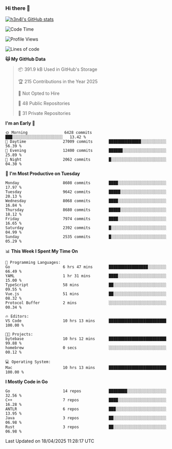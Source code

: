 ### Hi there 👋

[![h3n4l's GitHub stats](https://github-readme-stats.vercel.app/api?username=h3n4l&count_private=true&show_icons=true&theme=radical)](https://github.com/h3n4l/github-readme-stats)

<!--START_SECTION:waka-->
![Code Time](http://img.shields.io/badge/Code%20Time-2%2C147%20hrs%2021%20mins-blue)

![Profile Views](http://img.shields.io/badge/Profile%20Views-11-blue)

![Lines of code](https://img.shields.io/badge/From%20Hello%20World%20I%27ve%20Written-16.0%20million%20lines%20of%20code-blue)

**🐱 My GitHub Data** 

> 📦 391.9 kB Used in GitHub's Storage 
 > 
> 🏆 215 Contributions in the Year 2025
 > 
> 🚫 Not Opted to Hire
 > 
> 📜 48 Public Repositories 
 > 
> 🔑 31 Private Repositories 
 > 
**I'm an Early 🐤** 

```text
🌞 Morning                6428 commits        ███░░░░░░░░░░░░░░░░░░░░░░   13.42 % 
🌆 Daytime                27009 commits       ██████████████░░░░░░░░░░░   56.39 % 
🌃 Evening                12400 commits       ██████░░░░░░░░░░░░░░░░░░░   25.89 % 
🌙 Night                  2062 commits        █░░░░░░░░░░░░░░░░░░░░░░░░   04.30 % 
```
📅 **I'm Most Productive on Tuesday** 

```text
Monday                   8608 commits        ████░░░░░░░░░░░░░░░░░░░░░   17.97 % 
Tuesday                  9642 commits        █████░░░░░░░░░░░░░░░░░░░░   20.13 % 
Wednesday                8068 commits        ████░░░░░░░░░░░░░░░░░░░░░   16.84 % 
Thursday                 8680 commits        █████░░░░░░░░░░░░░░░░░░░░   18.12 % 
Friday                   7974 commits        ████░░░░░░░░░░░░░░░░░░░░░   16.65 % 
Saturday                 2392 commits        █░░░░░░░░░░░░░░░░░░░░░░░░   04.99 % 
Sunday                   2535 commits        █░░░░░░░░░░░░░░░░░░░░░░░░   05.29 % 
```


📊 **This Week I Spent My Time On** 

```text
💬 Programming Languages: 
Go                       6 hrs 47 mins       █████████████████░░░░░░░░   66.49 % 
YAML                     1 hr 31 mins        ████░░░░░░░░░░░░░░░░░░░░░   15.00 % 
TypeScript               58 mins             ██░░░░░░░░░░░░░░░░░░░░░░░   09.55 % 
Vue.js                   51 mins             ██░░░░░░░░░░░░░░░░░░░░░░░   08.32 % 
Protocol Buffer          2 mins              ░░░░░░░░░░░░░░░░░░░░░░░░░   00.34 % 

🔥 Editors: 
VS Code                  10 hrs 13 mins      █████████████████████████   100.00 % 

🐱‍💻 Projects: 
bytebase                 10 hrs 12 mins      █████████████████████████   99.88 % 
homebrew                 0 secs              ░░░░░░░░░░░░░░░░░░░░░░░░░   00.12 % 

💻 Operating System: 
Mac                      10 hrs 13 mins      █████████████████████████   100.00 % 
```

**I Mostly Code in Go** 

```text
Go                       14 repos            ████████░░░░░░░░░░░░░░░░░   32.56 % 
C++                      7 repos             ████░░░░░░░░░░░░░░░░░░░░░   16.28 % 
ANTLR                    6 repos             ███░░░░░░░░░░░░░░░░░░░░░░   13.95 % 
Java                     3 repos             ██░░░░░░░░░░░░░░░░░░░░░░░   06.98 % 
Rust                     3 repos             ██░░░░░░░░░░░░░░░░░░░░░░░   06.98 % 
```




 Last Updated on 18/04/2025 11:28:17 UTC
<!--END_SECTION:waka-->

